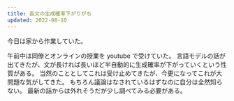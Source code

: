 ```yaml
---
title: 長文の生成確率下がりがち
updated: 2022-08-10
---
```


今日は家から作業していた。

午前中は同僚とオンラインの授業を youtube で受けていた。
言語モデルの話が出てきたが、文が長ければ長いほど半自動的に生成確率が下がっていくという性質がある。
当然のこととしてこれは受け止めてきたが、今更になってこれが大問題な気がしてきた。
もちろん議論はなされているはずなのに自分は全然知らない。
最新の話からは外れそうだが少し調べてみる必要がある。
